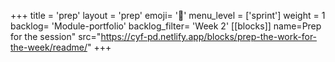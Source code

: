 +++
title = 'prep'
layout = 'prep'
emoji= '📝'
menu_level = ['sprint']
weight = 1
backlog= 'Module-portfolio'
backlog_filter= 'Week 2'
[[blocks]]
name=Prep for the session"
src="https://cyf-pd.netlify.app/blocks/prep-the-work-for-the-week/readme/"
+++


